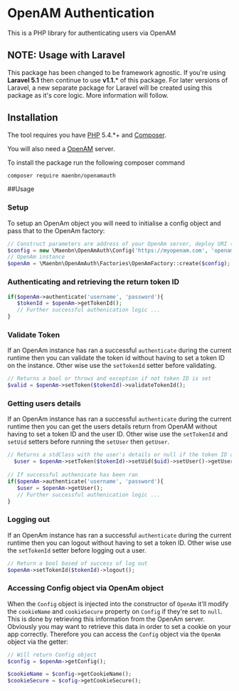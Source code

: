 # OpenAM Authentication 

This is a PHP library for authenticating users via OpenAM

## NOTE: Usage with Laravel

This package has been changed to be framework agnostic. If you're using **Laravel 5.1** then continue to use **v1.1.*** 
 of this package. For later versions of Laravel, a new separate package for Laravel will be created using this package
 as it's core logic. More information will follow.


## Installation

The tool requires you have [PHP](https://php.net) 5.4.*+ and [Composer](https://getcomposer.org).

You will also need a [OpenAM](http://openam.forgerock.org/) server.

To install the package run the following composer command 

``` bash
composer require maenbn/openamauth
```

##Usage
### Setup

To setup an OpenAm object you will need to initialise a config object and pass that to the OpenAm factory:
 
 ```php
 // Construct parameters are address of your OpenAm server, deploy URI (opitional), realm (optional)
 $config = new \Maenbn\OpenAmAuth\Config('https://myopenam.com', 'openam', 'people');
 // OpenAm instance
 $openAm = \Maenbn\OpenAmAuth\Factories\OpenAmFactory::create($config);
 ```
 
 ### Authenticating and retrieving the return token ID
 ```php
 if($openAm->authenticate('username', 'password'){
    $tokenId = $openAm->getTokenId();
    // Further successful authenication logic ...
 }
 ```
 
### Validate Token
If an OpenAm instance has ran a successful ```authenticate``` during the current runtime then you can validate
the token id without having to set a token ID on the instance. Other wise use the ```setTokenId``` setter before 
validating.

```php
// Returns a bool or throws and exception if not token ID is set
$valid = $openAm->setToken($tokenId)->validateTokenId();
```

### Getting users details 

If an OpenAm instance has ran a successful ```authenticate``` during the current runtime then you can get the users
 details return from OpenAM without having to set a token ID and the user ID. Other wise use the ```setTokenId``` 
 and ```setUid``` setters before running the ```setUser``` then ```getUser```.
  
 ```php
// Returns a stdClass with the user's details or null if the token ID and user ID have not been set
   $user = $openAm->setToken($tokenId)->setUid($uid)->setUser()->getUser();
   
// If successful authenicate has been ran
 if($openAm->authenticate('username', 'password'){
    $user = $openAm->getUser();
    // Further successful authenication logic ...
}
```

### Logging out
If an OpenAm instance has ran a successful ```authenticate``` during the current runtime then you can logout without 
having to set a token ID. Other wise use the ```setTokenId``` setter before logging out a user.

```php
// Return a bool based of success of log out
$openAm->setTokenId($tokenId)->logout();
```

### Accessing Config object via OpenAm object
When the ```Config``` object is injected into the constructor of ```OpenAm``` it'll modify the ```cookieName``` and
```cookieSecure``` property on ```Config``` if they're set to ```null```. This is done by retrieving this information 
from the OpenAm server. Obviously you may want to retrieve this data in order to set a cookie on your app correctly. 
Therefore you can access the ```Config``` object via the ```OpenAm``` object via the getter:

 ```php
 // Will return Config object
$config = $openAm->getConfig();

$cookieName = $config->getCookieName();
$cookieSecure = $cofig->getCookieSecure();
```